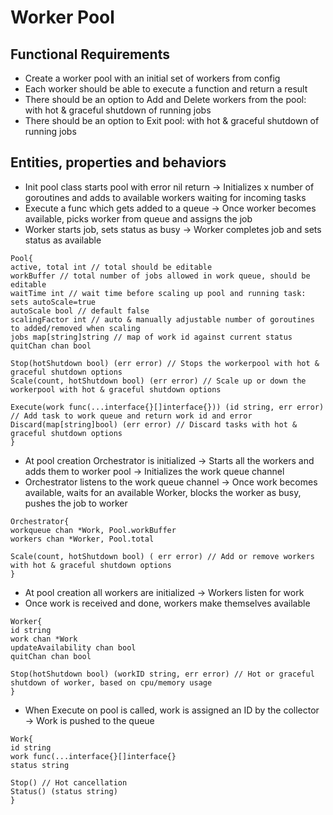 # Worker Pool

## Functional Requirements

- Create a worker pool with an initial set of workers from config
- Each worker should be able to execute a function and return a result
- There should be an option to Add and Delete workers from the pool: with hot & graceful shutdown of running jobs
- There should be an option to Exit pool: with hot & graceful shutdown of running jobs

## Entities, properties and behaviors

- Init pool class starts pool with error nil return -> Initializes x number of goroutines and adds to available workers
  waiting for incoming tasks
- Execute a func which gets added to a queue -> Once worker becomes available, picks worker from queue and assigns the job
- Worker starts job, sets status as busy -> Worker completes job and sets status as available

```
Pool{
active, total int // total should be editable
workBuffer // total number of jobs allowed in work queue, should be editable
waitTime int // wait time before scaling up pool and running task: sets autoScale=true
autoScale bool // default false
scalingFactor int // auto & manually adjustable number of goroutines to added/removed when scaling
jobs map[string]string // map of work id against current status
quitChan chan bool

Stop(hotShutdown bool) (err error) // Stops the workerpool with hot & graceful shutdown options
Scale(count, hotShutdown bool) (err error) // Scale up or down the workerpool with hot & graceful shutdown options

Execute(work func(...interface{}[]interface{})) (id string, err error) // Add task to work queue and return work id and error
Discard(map[string]bool) (err error) // Discard tasks with hot & graceful shutdown options
}
```

- At pool creation Orchestrator is initialized -> Starts all the workers and adds them to worker pool -> Initializes the
  work queue channel
- Orchestrator listens to the work queue channel -> Once work becomes available, waits for an available Worker, blocks the
  worker as busy, pushes the job to worker

```
Orchestrator{
workqueue chan *Work, Pool.workBuffer
workers chan *Worker, Pool.total

Scale(count, hotShutdown bool) ( err error) // Add or remove workers with hot & graceful shutdown options
}
```

- At pool creation all workers are initialized -> Workers listen for work
- Once work is received and done, workers make themselves available

```
Worker{
id string
work chan *Work
updateAvailability chan bool
quitChan chan bool

Stop(hotShutdown bool) (workID string, err error) // Hot or graceful shutdown of worker, based on cpu/memory usage
}
```

- When Execute on pool is called, work is assigned an ID by the collector -> Work is pushed to the queue

```
Work{
id string
work func(...interface{}[]interface{}
status string

Stop() // Hot cancellation
Status() (status string)
}
```
